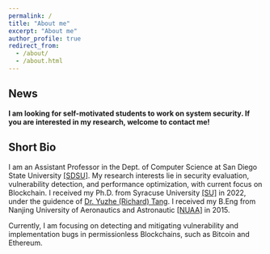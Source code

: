 ```yaml
---
permalink: /
title: "About me"
excerpt: "About me"
author_profile: true
redirect_from: 
  - /about/
  - /about.html
---
```


News
----
 **I am looking for self-motivated students to work on system security. If you are interested in my research, welcome to contact me!** 


Short Bio
----
I am an Assistant Professor in the Dept. of Computer Science at San Diego State University [[SDSU]](https://cs.sdsu.edu/). My research interests lie in security evaluation, vulnerability detection, and performance optimization, with current focus on Blockchain. I received my Ph.D. from Syracuse University [[SU]](http://eng-cs.syr.edu/our-departments/electrical-engineering-and-computer-science) in 2022, under the guidence of [Dr. Yuzhe (Richard) Tang](http://tristartom.github.io/). I received my B.Eng from Nanjing University of Aeronautics and Astronautic [[NUAA]](http://www.nuaa.edu.cn) in 2015.

Currently, I am focusing on detecting and mitigating vulnerability and implementation bugs in permissionless Blockchains, such as Bitcoin and Ethereum.


